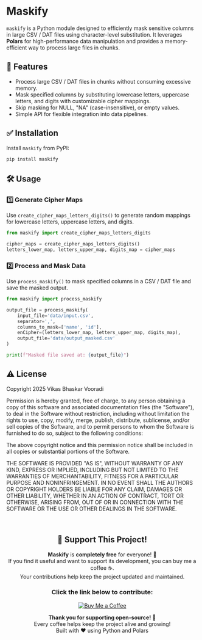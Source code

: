 
# Maskify

`maskify` is a Python module designed to efficiently mask sensitive columns in large CSV / DAT files using character-level substitution. It leverages **Polars** for high-performance data manipulation and provides a memory-efficient way to process large files in chunks.

## 🚀 Features

- Process large CSV / DAT files in chunks without consuming excessive memory.
- Mask specified columns by substituting lowercase letters, uppercase letters, and digits with customizable cipher mappings.
- Skip masking for NULL, "NA" (case-insensitive), or empty values.
- Simple API for flexible integration into data pipelines.

## ✅ Installation

Install `maskify` from PyPI:

```bash
pip install maskify
```

## 🛠️ Usage

### 1️⃣ Generate Cipher Maps

Use `create_cipher_maps_letters_digits()` to generate random mappings for lowercase letters, uppercase letters, and digits.

```python
from maskify import create_cipher_maps_letters_digits

cipher_maps = create_cipher_maps_letters_digits()
letters_lower_map, letters_upper_map, digits_map = cipher_maps
```

### 2️⃣ Process and Mask Data

Use `process_maskify()` to mask specified columns in a CSV / DAT file and save the masked output.

```python
from maskify import process_maskify

output_file = process_maskify(
    input_file='data/input.csv',
    separator=',',
    columns_to_mask=['name', 'id'],
    enCipher=(letters_lower_map, letters_upper_map, digits_map),
    output_file='data/output_masked.csv'
)

print(f"Masked file saved at: {output_file}")
```


## ⚠️ License

Copyright 2025 Vikas Bhaskar Vooradi

Permission is hereby granted, free of charge, to any person obtaining a copy of this software and associated documentation files (the "Software"), to deal in the Software without restriction, including without limitation the rights to use, copy, modify, merge, publish, distribute, sublicense, and/or sell copies of the Software, and to permit persons to whom the Software is furnished to do so, subject to the following conditions:

The above copyright notice and this permission notice shall be included in all copies or substantial portions of the Software.

THE SOFTWARE IS PROVIDED "AS IS", WITHOUT WARRANTY OF ANY KIND, EXPRESS OR IMPLIED, INCLUDING BUT NOT LIMITED TO THE WARRANTIES OF MERCHANTABILITY, FITNESS FOR A PARTICULAR PURPOSE AND NONINFRINGEMENT. IN NO EVENT SHALL THE AUTHORS OR COPYRIGHT HOLDERS BE LIABLE FOR ANY CLAIM, DAMAGES OR OTHER LIABILITY, WHETHER IN AN ACTION OF CONTRACT, TORT OR OTHERWISE, ARISING FROM, OUT OF OR IN CONNECTION WITH THE SOFTWARE OR THE USE OR OTHER DEALINGS IN THE SOFTWARE.

<br>

<div align="center">

## 💖 **Support This Project!**


**Maskify** is **completely free** for everyone! 🎉  <br>
If you find it useful and want to support its development, you can buy me a coffee ☕. <br> Your contributions help keep the project updated and maintained.

### **Click the link below to contribute:**
[![Buy Me a Coffee](https://img.shields.io/badge/☕-Buy%20Me%20a%20Coffee-FFDD00?style=for-the-badge&logo=buy-me-a-coffee&logoColor=black)](https://www.buymeacoffee.com/vikasvooradi)

**Thank you for supporting open-source!** 🎉  
Every coffee helps keep the project alive and growing!  
Built with ❤️ using Python and Polars
</div>  



